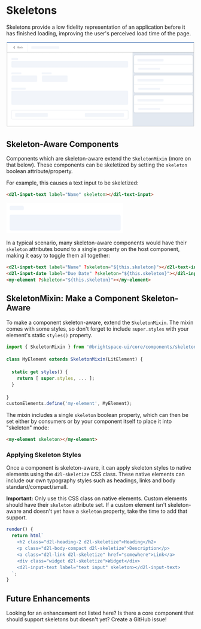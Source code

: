 # Skeletons

Skeletons provide a low fidelity representation of an application before it has finished loading, improving the user's perceived load time of the page.

![skeleton paragraph](./screenshots/overview.png?raw=true)

## Skeleton-Aware Components

Components which are skeleton-aware extend the `SkeletonMixin` (more on that below). These components can be skeletized by setting the `skeleton` boolean attribute/property.

For example, this causes a text input to be skeletized:

```html
<d2l-input-text label="Name" skeleton></d2l-text-input>
```

![skeleton text input](./screenshots/text-input.png?raw=true)

In a typical scenario, many skeleton-aware components would have their `skeleton` attributes bound to a single property on the host component, making it easy to toggle them all together:

```html
<d2l-input-text label="Name" ?skeleton="${this.skeleton}"></d2l-text-input>
<d2l-input-date label="Due Date" ?skeleton="${this.skeleton}"></d2l-input-date>
<my-element ?skeleton="${this.skeleton}"></my-element>
```

## SkeletonMixin: Make a Component Skeleton-Aware

To make a component skeleton-aware, extend the `SkeletonMixin`. The mixin comes with some styles, so don't forget to include `super.styles` with your element's static `styles()` property.

```javascript
import { SkeletonMixin } from '@brightspace-ui/core/components/skeleton/skeleton-mixin.js';

class MyElement extends SkeletonMixin(LitElement) {

  static get styles() {
    return [ super.styles, ... ];
  }

}
customElements.define('my-element', MyElement);
```

The mixin includes a single `skeleton` boolean property, which can then be set either by consumers or by your component itself to place it into "skeleton" mode:

```html
<my-element skeleton></my-element>
```

### Applying Skeleton Styles

Once a component is skeleton-aware, it can apply skeleton styles to native elements using the `d2l-skeletize` CSS class. These native elements can include our own typography styles such as headings, links and body standard/compact/small.

**Important:** Only use this CSS class on native elements. Custom elements should have their `skeleton` attribute set. If a custom element isn't skeleton-aware and doesn't yet have a `skeleton` property, take the time to add that support.

```javascript
render() {
  return html`
    <h2 class="d2l-heading-2 d2l-skeletize">Heading</h2>
    <p class="d2l-body-compact d2l-skeletize">Description</p>
    <a class="d2l-link d2l-skeletize" href="somewhere">Link</a>
    <div class="widget d2l-skeletize">Widget</div>
    <d2l-input-text label="text input" skeleton></d2l-input-text>
  `;
}
```

## Future Enhancements

Looking for an enhancement not listed here? Is there a core component that should support skeletons but doesn't yet? Create a GitHub issue!